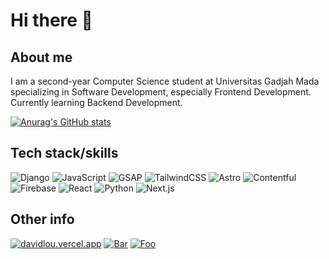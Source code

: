 # Hi there 👋

## About me

I am a second-year Computer Science student at Universitas Gadjah Mada specializing in Software Development, especially Frontend Development. Currently learning Backend Development.

[![Anurag's GitHub stats](https://github-readme-stats.vercel.app/api?username=DvaDvaD)](https://github.com/anuraghazra/github-readme-stats)

## Tech stack/skills

![Django](https://img.shields.io/badge/Django-092E20?style=flat&logo=django&logoColor=white)
![JavaScript](https://img.shields.io/badge/JavaScript-F7DF1E?style=flat&logo=javascript&logoColor=black)
![GSAP](https://img.shields.io/badge/GSAP-88CE02?style=flat&logo=greensock&logoColor=white)
![TailwindCSS](https://img.shields.io/badge/Tailwind_CSS-38B2AC?style=flat&logo=tailwind-css&logoColor=white)
![Astro](https://img.shields.io/badge/Astro-0C0D0E?style=flat&logo=astro&logoColor=FDFDFE)
![Contentful](https://img.shields.io/badge/Contentful-2478CC?style=flat&logo=contentful&logoColor=white)
![Firebase](https://img.shields.io/badge/Firebase-FFCA28?style=flat&logo=firebase&logoColor=black)
![React](https://img.shields.io/badge/React-61DAFB?style=flat&logo=react&logoColor=black)
![Python](https://img.shields.io/badge/Python-3776AB?style=flat&logo=python&logoColor=white)
![Next.js](https://img.shields.io/badge/Next.js-000000?style=flat&logo=nextdotjs&logoColor=white)

## Other info

[![davidlou.vercel.app](https://img.shields.io/badge/davidlou.vercel.app-blueviolet?style=flat)](https://davidlou.vercel.app) 
[![Bar](https://komarev.com/ghpvc/?username=dvadvad&color=blueviolet)]()
[![Foo](https://img.shields.io/github/followers/dvadvad?label=follow%20me&style=social)](https://github.com/DvaDvaD)
